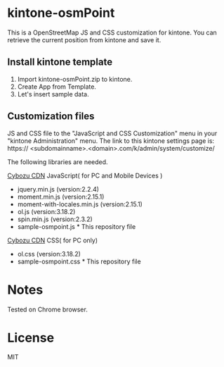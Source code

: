 # kintone-osmPoint
This is a OpenStreetMap JS and CSS customization for kintone.
You can retrieve the current position from kintone and save it.

## Install kintone template
1. Import kintone-osmPoint.zip to kintone.
2. Create App from Template.
3. Let's insert sample data.

## Customization files
JS and CSS file to the "JavaScript and CSS Customization" menu in your "kintone Administration" menu.
The link to this kintone settings page is: https:// &lt;subdomainname&gt;.&lt;domain&gt;.com/k/admin/system/customize/

The following libraries are needed.

[Cybozu CDN](https://cybozudev.zendesk.com/hc/ja/articles/202960194) JavaScript( for PC and Mobile Devices )
 - jquery.min.js (version:2.2.4)
 - moment.min.js (version:2.15.1)
 - moment-with-locales.min.js (version:2.15.1)
 - ol.js (version:3.18.2)
 - spin.min.js (version:2.3.2)
 - sample-osmpoint.js * This repository file

[Cybozu CDN](https://cybozudev.zendesk.com/hc/ja/articles/202960194) CSS( for PC only)
 - ol.css (version:3.18.2)
 - sample-osmpoint.css * This repository file
 
# Notes
Tested on Chrome browser.

# License
MIT

